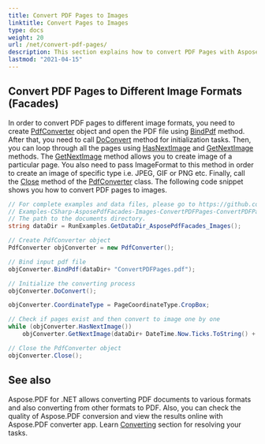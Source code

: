 ```yaml
---
title: Convert PDF Pages to Images
linktitle: Convert Pages to Images
type: docs
weight: 20
url: /net/convert-pdf-pages/
description: This section explains how to convert PDF Pages with Aspose.PDF using PdfConverter class.
lastmod: "2021-04-15"
---
```


## Convert PDF Pages to Different Image Formats (Facades)

In order to convert PDF pages to different image formats, you need to create [PdfConverter](https://apireference.aspose.com/pdf/net/aspose.pdf.facades/pdfconverter) object and open the PDF file using [BindPdf](https://apireference.aspose.com/pdf/net/aspose.pdf.facades.facade/bindpdf/methods/3) method. After that, you need to call [DoConvert](https://apireference.aspose.com/pdf/net/aspose.pdf.facades/pdfconverter/methods/doconvert) method for initialization tasks. Then, you can loop through all the pages using [HasNextImage](https://apireference.aspose.com/pdf/net/aspose.pdf.facades/pdfconverter/methods/hasnextimage) and [GetNextImage](https://apireference.aspose.com/pdf/net/aspose.pdf.facades.pdfconverter/getnextimage/methods/6) methods. The [GetNextImage](https://apireference.aspose.com/pdf/net/aspose.pdf.facades.pdfconverter/getnextimage/methods/6) method allows you to create image of a particular page. You also need to pass ImageFormat to this method in order to create an image of specific type i.e. JPEG, GIF or PNG etc. Finally, call the [Close](https://apireference.aspose.com/pdf/net/aspose.pdf.facades/pdfconverter/methods/close) method of the [PdfConverter](https://apireference.aspose.com/pdf/net/aspose.pdf.facades/pdfconverter) class. The following code snippet shows you how to convert PDF pages to images.

```csharp
// For complete examples and data files, please go to https://github.com/aspose-pdf/Aspose.Pdf-for-.NET
// Examples-CSharp-AsposePdfFacades-Images-ConvertPDFPages-ConvertPDFPages.cs
// The path to the documents directory.
string dataDir = RunExamples.GetDataDir_AsposePdfFacades_Images();

// Create PdfConverter object
PdfConverter objConverter = new PdfConverter();

// Bind input pdf file
objConverter.BindPdf(dataDir+ "ConvertPDFPages.pdf");

// Initialize the converting process
objConverter.DoConvert();

objConverter.CoordinateType = PageCoordinateType.CropBox;           

// Check if pages exist and then convert to image one by one
while (objConverter.HasNextImage())
    objConverter.GetNextImage(dataDir+ DateTime.Now.Ticks.ToString() + "_out.jpg", System.Drawing.Imaging.ImageFormat.Jpeg);

// Close the PdfConverter object
objConverter.Close();
```

## See also

Aspose.PDF for .NET allows converting PDF documents to various formats and also converting from other formats to PDF. Also, you can check the quality of Aspose.PDF conversion and view the results online with Aspose.PDF converter app. Learn [Converting](/pdf/net/converting/) section for resolving your tasks.
